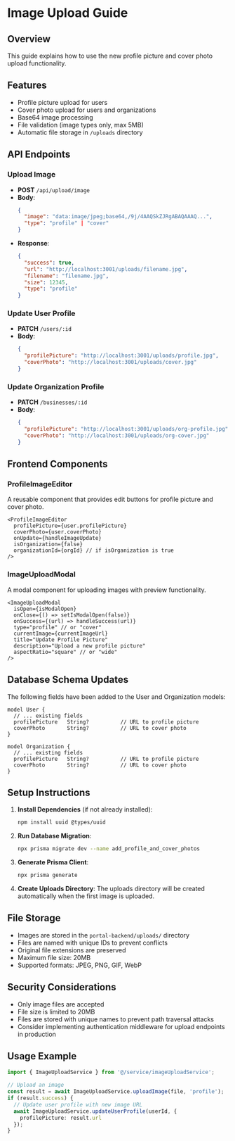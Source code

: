 # Image Upload Guide

## Overview
This guide explains how to use the new profile picture and cover photo upload functionality.

## Features
- Profile picture upload for users
- Cover photo upload for users and organizations
- Base64 image processing
- File validation (image types only, max 5MB)
- Automatic file storage in `/uploads` directory

## API Endpoints

### Upload Image
- **POST** `/api/upload/image`
- **Body**: 
  ```json
  {
    "image": "data:image/jpeg;base64,/9j/4AAQSkZJRgABAQAAAQ...",
    "type": "profile" | "cover"
  }
  ```
- **Response**:
  ```json
  {
    "success": true,
    "url": "http://localhost:3001/uploads/filename.jpg",
    "filename": "filename.jpg",
    "size": 12345,
    "type": "profile"
  }
  ```

### Update User Profile
- **PATCH** `/users/:id`
- **Body**:
  ```json
  {
    "profilePicture": "http://localhost:3001/uploads/profile.jpg",
    "coverPhoto": "http://localhost:3001/uploads/cover.jpg"
  }
  ```

### Update Organization Profile
- **PATCH** `/businesses/:id`
- **Body**:
  ```json
  {
    "profilePicture": "http://localhost:3001/uploads/org-profile.jpg",
    "coverPhoto": "http://localhost:3001/uploads/org-cover.jpg"
  }
  ```

## Frontend Components

### ProfileImageEditor
A reusable component that provides edit buttons for profile picture and cover photo.

```tsx
<ProfileImageEditor
  profilePicture={user.profilePicture}
  coverPhoto={user.coverPhoto}
  onUpdate={handleImageUpdate}
  isOrganization={false}
  organizationId={orgId} // if isOrganization is true
/>
```

### ImageUploadModal
A modal component for uploading images with preview functionality.

```tsx
<ImageUploadModal
  isOpen={isModalOpen}
  onClose={() => setIsModalOpen(false)}
  onSuccess={(url) => handleSuccess(url)}
  type="profile" // or "cover"
  currentImage={currentImageUrl}
  title="Update Profile Picture"
  description="Upload a new profile picture"
  aspectRatio="square" // or "wide"
/>
```

## Database Schema Updates

The following fields have been added to the User and Organization models:

```prisma
model User {
  // ... existing fields
  profilePicture   String?          // URL to profile picture
  coverPhoto       String?          // URL to cover photo
}

model Organization {
  // ... existing fields
  profilePicture   String?          // URL to profile picture
  coverPhoto       String?          // URL to cover photo
}
```

## Setup Instructions

1. **Install Dependencies** (if not already installed):
   ```bash
   npm install uuid @types/uuid
   ```

2. **Run Database Migration**:
   ```bash
   npx prisma migrate dev --name add_profile_and_cover_photos
   ```

3. **Generate Prisma Client**:
   ```bash
   npx prisma generate
   ```

4. **Create Uploads Directory**:
   The uploads directory will be created automatically when the first image is uploaded.

## File Storage
- Images are stored in the `portal-backend/uploads/` directory
- Files are named with unique IDs to prevent conflicts
- Original file extensions are preserved
- Maximum file size: 20MB
- Supported formats: JPEG, PNG, GIF, WebP

## Security Considerations
- Only image files are accepted
- File size is limited to 20MB
- Files are stored with unique names to prevent path traversal attacks
- Consider implementing authentication middleware for upload endpoints in production

## Usage Example

```typescript
import { ImageUploadService } from '@/service/imageUploadService';

// Upload an image
const result = await ImageUploadService.uploadImage(file, 'profile');
if (result.success) {
  // Update user profile with new image URL
  await ImageUploadService.updateUserProfile(userId, {
    profilePicture: result.url
  });
}
```
